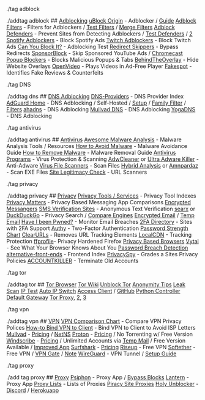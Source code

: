 ./tag adblock

./addtag adblock ## [Adblocking](<https://www.reddit.com/r/FREEMEDIAHECKYEAH/wiki/adblock-vpn-privacy#wiki_.25BA_adblocking>)
[uBlock Origin](<https://github.com/gorhill/uBlock#installation>) - Adblocker / [Guide](<https://addons.mozilla.org/blog/ublock-origin-everything-you-need-to-know-about-the-ad-blocker/>)
[Adblock Filters](<https://www.reddit.com/r/FREEMEDIAHECKYEAH/wiki/storage#wiki_ublock_filters>) - Filters for Adblockers / [Test Filters](<http://raymondhill.net/ublock/adbox.html>) / [Merge Filters](<https://realityripple.com/Tools/AdBlock++/>)
[Adblock Defenders](<https://www.reddit.com/r/FREEMEDIAHECKYEAH/wiki/storage#wiki_adblock_defenders>) - Prevent Sites from Detecting Adblockers / [Test Defenders](<https://blockads.fivefilters.org/>) / [2](<https://www.detectadblock.com/>)
[Spotify Adblockers](<https://www.reddit.com/r/FREEMEDIAHECKYEAH/wiki/storage#wiki_spotify_tools>) - Block Spotify Ads
[Twitch Adblockers](<https://www.reddit.com/r/FREEMEDIAHECKYEAH/wiki/storage#wiki_twitch_adblockers>) - Block Twitch Ads
[Can You Block It?](<https://canyoublockit.com/>) - Adblocking Test
[Redirect Skippers](<https://www.reddit.com/r/FREEMEDIAHECKYEAH/wiki/storage#wiki_skip_redirect>) - Bypass Redirects
[SponsorBlock](<https://sponsor.ajay.app/>) - Skip Sponsored YouTube Ads / [Chromecast](<https://github.com/nichobi/sponsorblockcast>)
[Popup Blockers](<https://www.reddit.com/r/FREEMEDIAHECKYEAH/wiki/storage#wiki_popup_blocker_links>) - Blocks Malicious Popups & Tabs
[BehindTheOverlay](<https://github.com/NicolaeNMV/BehindTheOverlay>) - Hide Website Overlays 
[OpenVideo](<https://openvideofs.github.io>) - Plays Videos in Ad-Free Player
[Fakespot](<https://www.fakespot.com/>) - Identifies Fake Reviews & Counterfeits

./tag DNS

./addtag dns ## [DNS Adblocking](<https://www.reddit.com/r/FREEMEDIAHECKYEAH/wiki/adblock-vpn-privacy#wiki_.25B7_dns_adblocking>)
[DNS-Providers](<https://kb.adguard.com/en/general/dns-providers>) - DNS Provider Index
[AdGuard Home](<https://github.com/AdguardTeam/AdGuardHome/wiki/Docker>) - DNS Adblocking / Self-Hosted / [Setup](<https://github.com/klutchell/balena-adguard>) / [Family Filter](<https://ammnt.app/>) / [Filters](<https://github.com/hl2guide/Filterlist-for-AdGuard-or-PiHole>)
[ahadns](<https://ahadns.com/>) - DNS Adblocking
[Mullvad DNS](<https://mullvad.net/en/help/dns-over-https-and-dns-over-tls/>) - DNS Adblocking
[YogaDNS](<https://yogadns.com/>) - DNS Adblocking

./tag antivirus

./addtag antivirus ## [Antivirus](<https://www.reddit.com/r/FREEMEDIAHECKYEAH/wiki/adblock-vpn-privacy#wiki_.25BA_antivirus>)
[Awesome Malware Analysis](<https://github.com/rshipp/awesome-malware-analysis>) - Malware Analysis Tools / Resources
[How to Avoid Malware](<https://www.reddit.com/r/Piracy/wiki/browsing_and_downloading_guide>) - Malware Avoidance Guide
[How to Remove Malware](<https://redd.it/33evdi>) - Malware Removal Guide
[Antivirus Programs](<https://www.reddit.com/r/FREEMEDIAHECKYEAH/wiki/storage#wiki_antivirus>) - Virus Protection & Scanning
[AdwCleaner](<https://www.malwarebytes.com/adwcleaner/>) or [Ultra Adware Killer](<https://www.carifred.com/ultra_adware_killer/>) - Anti-Adware
[Virus File Scanners](<https://www.reddit.com/r/FREEMEDIAHECKYEAH/wiki/storage#wiki_scan_files>) - Scan Files
[Hybrid Analysis](<https://www.hybrid-analysis.com/>) or [Amnpardaz](<https://jevereg.amnpardaz.com/>) - Scan EXE Files
[Site Legitimacy Check](<https://www.reddit.com/r/FREEMEDIAHECKYEAH/wiki/storage#wiki_site_legitimacy_check>) - URL Scanners

./tag privacy

./addtag privacy ## [Privacy](<https://www.reddit.com/r/FREEMEDIAHECKYEAH/wiki/adblock-vpn-privacy#wiki_.25BA_privacy>)
[Privacy Tools / Services](<https://www.reddit.com/r/FREEMEDIAHECKYEAH/wiki/storage#wiki_privacy_tools>) - Privacy Tool Indexes
[Privacy Matters](<https://www.securemessagingapps.com/>) - Privacy Based Messaging App Comparisons
[Encrypted Messangers](<https://docs.google.com/spreadsheets/d/1-UlA4-tslROBDS9IqHalWVztqZo7uxlCeKPQ-8uoFOU>)
[SMS Verification Sites](<https://www.reddit.com/r/FREEMEDIAHECKYEAH/wiki/storage#wiki_sms_verification_sites>) - Anonymous Text Verification
[searx](<https://asciimoo.github.io/searx/>) or [DuckDuckGo](<https://duckduckgo.com/>) - Privacy Search / [Compare Engines](<https://searchengine.party/>)
[Encrypted Email](<https://www.reddit.com/r/FREEMEDIAHECKYEAH/wiki/storage#wiki_encrypted_email_services>) / [Temp Email](<https://www.reddit.com/r/FREEMEDIAHECKYEAH/wiki/storage#wiki_temp_email_sites>)
[Have I been Pwned?](<https://haveibeenpwned.com/>) - Monitor Email Breaches
[2FA Directory](<https://2fa.directory/>) - Sites with 2FA Support 
[Authy](<https://authy.com/>) - Two-Factor Authentication 
[Password Strength Chart](<https://i.imgur.com/KSISOPN.png>)
[ClearURLs](<https://github.com/ClearURLs/Addon/releases>) - Removes URL Tracking Elements
[LocalCDN](<https://www.localcdn.org/>) - Tracking Protection
[ffprofile](<https://ffprofile.com/>)- Privacy Hardened Firefox
[Privacy Based Browsers](<https://www.reddit.com/r/FREEMEDIAHECKYEAH/wiki/storage#wiki_privacy_based_browsers>)
[Vytal](<https://vytal.io/>) - See What Your Browser Knows About You
[Password Breach Detection](<https://www.reddit.com/r/FREEMEDIAHECKYEAH/wiki/storage#wiki_password_data_breach_check>)
[alternative-front-ends](<https://github.com/mendel5/alternative-front-ends>) - Frontend Index
[PrivacySpy](<https://privacyspy.org/>) - Grades a Sites Privacy Policies 
[ACCOUNTKILLER](<https://www.accountkiller.com/>) - Terminate Old Accounts

./tag tor

./addtag tor ## [Tor Browser](<https://www.torproject.org/>)
[Tor Wiki](<https://gitlab.torproject.org/tpo/team/-/wikis/home>)
[Unblock Tor](<https://i.imgur.com/bQStFyI.gifv>)
[Anonymity Tips](<https://support.torproject.org/#staying-anonymous>)
[Leak Scan](<https://github.com/s-rah/onionscan>)
[IP Test](<https://check.torproject.org/>)
[Auto IP Switch](<https://github.com/seevik2580/tor-ip-changer>)
[Access Client](<https://dragonfruit.network/onionfruit>) / [GitHub](<https://github.com/dragonfruitnetwork/onionfruit/>)
[Python Controller](<http://vt5hknv6sblkgf22.onion/index.html>)
[Default Gateway](<https://github.com/htrgouvea/nipe>)
[Tor Proxy](<https://reqrypt.org/tallow.html>), [2](<https://github.com/basil00/TorWall>), [3](<https://www.whonix.org/>)

./tag vpn 

./addtag vpn ## [VPN](<https://www.reddit.com/r/FREEMEDIAHECKYEAH/wiki/adblock-vpn-privacy#wiki_.25BA_vpn>)
[VPN Comparison Chart](<https://privacymelon.com/stealth-vpn-guide/vpn-comparison-table/>) - Compare VPN Privacy Polices
[How-to Bind VPN to Client](<https://redd.it/ssy8vv>) - Bind VPN to Client to Avoid ISP Letters
[Mullvad](<https://mullvad.net/>) - [Pricing](<https://i.imgur.com/LfjZ9G3.png>) / [NetNS](<https://github.com/chutz/mullvad-netns>)
[Proton](<https://protonvpn.com>) - [Pricing](<https://i.imgur.com/hkhZGg1.png>) / No Torrenting w/ Free Version
[Windscribe](<https://windscribe.com>) - [Pricing](<https://i.imgur.com/D7015rq.png>) / Unlimited Accounts via [Temp Mail](<https://www.reddit.com/r/FREEMEDIAHECKYEAH/wiki/storage#wiki_temp_email_sites>) / Free Version Available / [Improved App](<https://github.com/Windscribe/desktop-v2>)
[Surfshark](<https://surfshark.com/>) - [Pricing](<https://i.imgur.com/YaiKjpX.png>)
[Riseup](<https://riseup.net/en/vpn>) - Free VPN 
[Softether](<https://www.softether.org/>) - Free VPN / [VPN Gate](<https://www.vpngate.net/en/download.aspx>) / [Note](<https://pastebin.com/TrSw7EpF>)
[WireGuard](<https://www.wireguard.com/>) - VPN Tunnel / [Setup Guide](<https://github.com/amritb/poor-mans-vpn>)

./tag proxy

./add tag proxy ## [Proxy](<https://www.reddit.com/r/FREEMEDIAHECKYEAH/wiki/adblock-vpn-privacy#wiki_.25BA_proxy>)
[Psiphon](<https://psiphon.ca/>) - Proxy App / [Bypass Blocks](<https://media.discordapp.net/attachments/953145730736996382/953730963735707719/Screenshot_20220316220604.png>)
[Lantern](<https://lantern.io/en_US/index.html>) - Proxy App
[Proxy Lists](<https://www.reddit.com/r/FREEMEDIAHECKYEAH/wiki/storage#wiki_proxy_lists>) - Lists of Proxies
[Piracy Site Proxies](<https://www.reddit.com/r/FREEMEDIAHECKYEAH/wiki/storage#wiki_piracy_site_proxies>)
[Holy Unblocker](<https://www.holyubofficial.net/>) - [Discord](<https://discord.gg/hcUUceSCtj>) / [Herokuapp](<https://holyublocker.herokuapp.com/>)